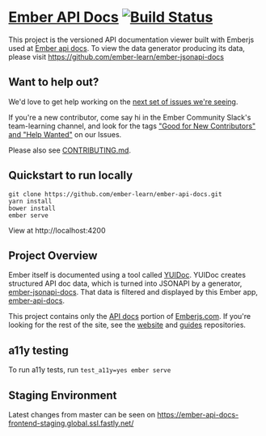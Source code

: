 # [Ember API Docs](https://emberjs.com/api/) [![Build Status](https://travis-ci.org/ember-learn/ember-api-docs.svg?branch=master)](https://travis-ci.org/ember-learn/ember-api-docs)

This project is the versioned API documentation viewer built with Emberjs used at [Ember api docs](https://emberjs.com/api).
To view the data generator producing its data, please visit https://github.com/ember-learn/ember-jsonapi-docs

## Want to help out?

We'd love to get help working on the [next set of issues we're seeing](https://github.com/ember-learn/ember-api-docs/projects/2).

If you're a new contributor, come say hi in the Ember Community Slack's
team-learning channel, and look for the tags ["Good for New Contributors"
and "Help Wanted"](https://github.com/ember-learn/ember-api-docs/issues?q=is%3Aopen+is%3Aissue+label%3A%22Good+for+New+Contributors%22+label%3A%22help+wanted%22)
on our Issues.

Please also see [CONTRIBUTING.md](CONTRIBUTING.md).

## Quickstart to run locally

```
git clone https://github.com/ember-learn/ember-api-docs.git
yarn install
bower install
ember serve
```
View at http://localhost:4200

## Project Overview

Ember itself is documented using a tool called [YUIDoc](http://yui.github.io/yuidoc/).
YUIDoc creates structured API doc data, which is turned into JSONAPI by a generator, [ember-jsonapi-docs](https://github.com/ember-learn/ember-jsonapi-docs).
That data is filtered and displayed by this Ember app, [ember-api-docs](https://github.com/ember-learn/ember-api-docs).

This project contains only the [API docs](https://emberjs.com/api) portion of [Emberjs.com](https://emberjs.com/). If you're looking for the rest of the site,
see the [website](https://github.com/emberjs/website)
and [guides](https://github.com/emberjs/guides) repositories.

## a11y testing

To run a11y tests, run `test_a11y=yes ember serve`

## Staging Environment
Latest changes from master can be seen on https://ember-api-docs-frontend-staging.global.ssl.fastly.net/
